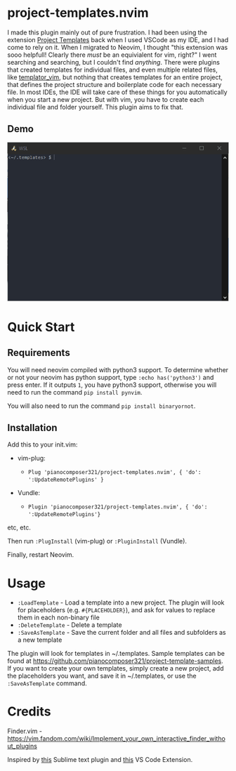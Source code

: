 # project-templates.nvim

I made this plugin mainly out of pure frustration. I had been using the extension [Project Templates](https://marketplace.visualstudio.com/items?itemName=cantonios.project-templates) back when I used VSCode as my IDE, and I had come to rely on it. When I migrated to Neovim, I thought "this extension was sooo helpfull! Clearly there _must_ be an equivialent for vim, right?" I went searching and searching, but I couldn't find _anything_. There were plugins that created templates for individual files, and even multiple related files, like [templator_vim](https://github.com/tomtom/templator_vim), but nothing that creates templates for an entire project, that defines the project structure and boilerplate code for each necessary file. In most IDEs, the IDE will take care of these things for you automatically when you start a new project. But with vim, you have to create each individual file and folder yourself. This plugin aims to fix that.

## Demo
![](demo.gif)

# Quick Start

## Requirements

You will need neovim compiled with python3 support. To determine whether or not your neovim has python support, type `:echo has('python3')` and press enter. If it outputs `1`, you have python3 support, otherwise you will need to run the command `pip install pynvim`.

You will also need to run the command `pip install binaryornot`.


## Installation

Add this to your init.vim:

- vim-plug:
  - `Plug 'pianocomposer321/project-templates.nvim', { 'do': ':UpdateRemotePlugins' }`
 
- Vundle:
  - `Plugin 'pianocomposer321/project-templates.nvim', { 'do':  ':UpdateRemotePlugins'}`

etc, etc.

Then run `:PlugInstall` (vim-plug) or `:PluginInstall` (Vundle).

Finally, restart Neovim.

# Usage

- `:LoadTemplate` - Load a template into a new project. The plugin will look for placeholders (e.g. `#{PLACEHOLDER}`), and ask for values to replace them in each non-binary file
- `:DeleteTemplate` - Delete a template
- `:SaveAsTemplate` - Save the current folder and all files and subfolders as a new template

The plugin will look for templates in ~/.templates. Sample templates can be found at https://github.com/pianocomposer321/project-template-samples. If you want to create your own templates, simply create a new project, add the placeholders you want, and save it in ~/.templates, or use the `:SaveAsTemplate` command.

# Credits

Finder.vim - https://vim.fandom.com/wiki/Implement_your_own_interactive_finder_without_plugins

Inspired by [this](https://github.com/bit101/ProjectMaker) Sublime text plugin and [this](https://github.com/cantonios/vscode-project-templates) VS Code Extension.
